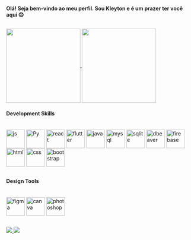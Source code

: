 <h4>Olá! Seja bem-vindo ao meu perfil. Sou Kleyton e é um prazer ter você aqui 😊</h4>

##

<a href="https://github.com/kleytoncarv/github-readme-stats">
  <img height=200 align="center" src="https://github-readme-stats.vercel.app/api?username=kleytoncarv&show_icons=true&theme=radical" />
</a>
<a href="https://github.com/kleytoncarv/convoychat">
  <img height=200 align="center" src="https://github-readme-stats.vercel.app/api/top-langs?username=kleytoncarv&layout=compact&langs_count=8&card_width=320&theme=radical" />
</a>



<h4>Development Skills</h4>
<div style="display: inline_block"><br>
  <img align="center" alt="js" height="50" width="50" src="https://cdn.jsdelivr.net/gh/devicons/devicon@latest/icons/javascript/javascript-original.svg" />
  <img align="center" alt="Py" height="50" width="50" src="https://cdn.jsdelivr.net/gh/devicons/devicon@latest/icons/python/python-original.svg" />
  <img align="center" alt="react" height="50" width="50" src="https://cdn.jsdelivr.net/gh/devicons/devicon@latest/icons/react/react-original.svg" />
  <img align="center" alt="flutter" height="50" width="50" src="https://cdn.jsdelivr.net/gh/devicons/devicon@latest/icons/flutter/flutter-original.svg" />
  <img align="center" alt="java" height="50" width="50" src="https://cdn.jsdelivr.net/gh/devicons/devicon@latest/icons/java/java-original.svg" />
  <img align="center" alt="mysql" height="50" width="50" src="https://cdn.jsdelivr.net/gh/devicons/devicon@latest/icons/mysql/mysql-original.svg" />
  <img  align="center" alt="sqlite" height="50" width="50" src="https://cdn.jsdelivr.net/gh/devicons/devicon@latest/icons/sqlite/sqlite-original.svg" />
  <img align="center" alt="dbeaver" height="50" width="50" src="https://cdn.jsdelivr.net/gh/devicons/devicon@latest/icons/dbeaver/dbeaver-original.svg" />
  <img align="center" alt="firebase" height="50" width="50" src="https://cdn.jsdelivr.net/gh/devicons/devicon@latest/icons/firebase/firebase-original.svg" />
  <img align="center" alt="html" height="50" width="50" src="https://cdn.jsdelivr.net/gh/devicons/devicon@latest/icons/html5/html5-original.svg" />
  <img align="center" alt="css" height="50" width="50" src="https://cdn.jsdelivr.net/gh/devicons/devicon@latest/icons/css3/css3-original.svg" />
  <img align="center" alt="bootstrap" height="50" width="50" src="https://cdn.jsdelivr.net/gh/devicons/devicon@latest/icons/bootstrap/bootstrap-original.svg" />
  
</div>

##

<h4>Design Tools</h4>

<div style="display: inline_block"><br>
  <img align="center" alt="figma" height="50" width="50" src="https://cdn.jsdelivr.net/gh/devicons/devicon@latest/icons/figma/figma-original.svg" />
  <img align="center" alt="canva" height="50" width="50" src="https://cdn.jsdelivr.net/gh/devicons/devicon@latest/icons/canva/canva-original.svg" />
  <img align="center" alt="photoshop" height="50" width="50" src="https://cdn.jsdelivr.net/gh/devicons/devicon@latest/icons/photoshop/photoshop-original.svg" />
                            
</div>

##

<div>
  <a href="https://www.linkedin.com/in/kleyton-carvalho-0033a0278/" target="_blank"><img src="https://img.shields.io/badge/linkedin-%230077B5.svg?style=for-the-badge&logo=linkedin&logoColor=white" target="_blank"</a>
  <a href="https://discord.gg/WnbwP57CaM" target="_blank"><img src="https://img.shields.io/badge/Discord-%235865F2.svg?style=for-the-badge&logo=discord&logoColor=white" target="_blank"</a>
</div>





          
